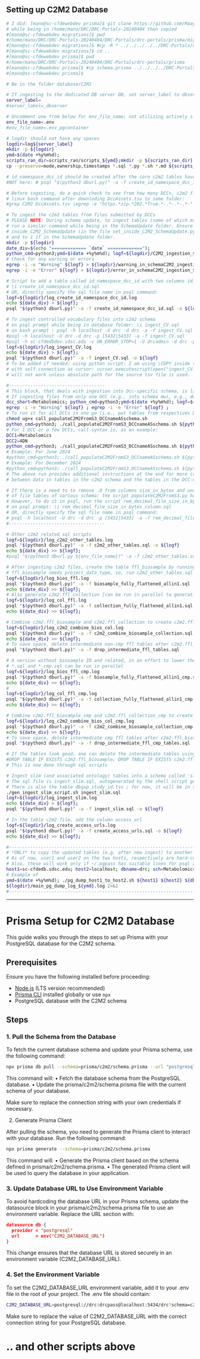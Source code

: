 ## Setting up C2M2 Database

```bash
# I did: [mano@sc-cfdewebdev prisma]$ git clone https://github.com/MaayanLab/DRC-Portals.git DRC-Portals
# while being in /home/mano/DRC/DRC-Portals-20240404 then copied
#[mano@sc-cfdewebdev migrations]$ pwd
#/home/mano/DRC/DRC-Portals-20240404/DRC-Portals/drc-portals/prisma/migrations
#[mano@sc-cfdewebdev migrations]$ #cp -R * ../../../../../DRC-Portals/drc-portals/prisma/migrations/.
#[mano@sc-cfdewebdev migrations]$ cd ..
#[mano@sc-cfdewebdev prisma]$ pwd
#/home/mano/DRC/DRC-Portals-20240404/DRC-Portals/drc-portals/prisma
#[mano@sc-cfdewebdev prisma]$ #cp schema.prisma ../../../../DRC-Portals/drc-portals/prisma/.
#[mano@sc-cfdewebdev prisma]$ 

# Be in the folder database/C2M2

# If ingesting to the dedicated DB server DB, set server_label to dbserver_ (e.g.: server_label=dbserver_), else to null/empty
server_label=
#server_label=_dbserver

# Uncomment one from below for env_file_name; not utilizing actively since .py files other than dburl.py have not been edited for this
env_file_name=.env
#env_file_name=.env_pgcontainer

# logdir should not have any spaces
logdir=log${server_label}
mkdir -p ${logdir}
ymd=$(date +%y%m%d); 
scripts_ran_dir=scripts_ran/scripts_${ymd};mkdir -p ${scripts_ran_dir}
cp --preserve=mode,ownership,timestamps *.sql *.py *.sh *.md ${scripts_ran_dir}/.

# id_namespace_dcc_id should be created after the core c2m2 tables have been created, because the py script to ingest into c2m2 deletes and recreates the c2m2 schema.
#NOT here: # psql "$(python3 dburl.py)" -a -f create_id_namespace_dcc_id.sql -o ${logdir}/log_create_id_namespace_dcc_id.log

# Before ingesting, do a quick check to see from how many DCCs, c2m2 files will be ingested, by checking for current and deleted
# linux bash command after downloding DccAssets.tsv to some folder:
#grep C2M2 DccAssets.tsv |egrep -e "https.*zip.*202.*True.*-.*-.*-.*-"|awk '/False\t202/'

# To ingest the c2m2 tables from files submitted by DCCs
# PLEASE NOTE: During schema update, to ingest tables (some of which may have mock data),
# run a similar command while being in the SchemaUpdate folder. Ensure that the value of
# inside_C2M2_SchemaUpdate (in the file set_inside_C2M2_SchemaUpdate.py) is set 0 if in the C2M2 folder
# and to 1 if in the SchemaUpdate folder.
mkdir -p ${logdir}
date_div=$(echo "============= `date` =============");
python_cmd=python3;ymd=$(date +%y%m%d); logf=${logdir}/C2M2_ingestion_${ymd}.log; echo ${date_div} > ${logf}; ${python_cmd} populateC2M2FromS3.py 2>&1 | tee ${logf}
# Check for any warning or errors
egrep -i -e "Warning" ${logf} > ${logdir}/warning_in_schemaC2M2_ingestion_${ymd}.log; 
egrep -i -e "Error" ${logf} > ${logdir}/error_in_schemaC2M2_ingestion_${ymd}.log;

# Script to add a table called id_namespace_dcc_id with two columns id_namespace_id and dcc_id to link the tables id_namespace and dcc. This script needs to updated when a new DCC joins or an existing DCC adds a new id_namespace. It will be better to alter the existing table id_namespace.tsv to add a column called dcc_id (add/adjust foreign constraint too). This script can be run as (upon starting psql shell, or equivalent command):
# \i create_id_namespace_dcc_id.sql
# OR, directly specify the sql file name in psql command:
logf=${logdir}/log_create_id_namespace_dcc_id.log
echo ${date_div} > ${logf};
psql "$(python3 dburl.py)" -a -f create_id_namespace_dcc_id.sql -o ${logf}

# To ingest controlled vocabulary files into c2m2 schema
# on psql prompt while being in database folder: \i ingest_CV.sql
# on bash prompt : psql -h localhost -U drc -d drc -a -f ingest_CV.sql # this may prompt for DB password if not stored in ~/.pgpass file (permission 600)
#psql -h localhost -U drc -d drc -p [5432|5433] -a -f ingest_CV.sql
#psql -h sc-cfdedbdev.sdsc.edu -v ON_ERROR_STOP=1 -U drcadmin -d drc -p 5432 -a -f ingest_CV.sql -o ${logdir}/log_ingest_CV.log
logf=${logdir}/log_ingest_CV.log
echo ${date_div} > ${logf};
psql "$(python3 dburl.py)" -a -f ingest_CV.sql -o ${logf}
# To be added if needed: using python script: I am using \COPY inside the sql file, so
# with self.connection as cursor: cursor.executescript(open("ingest_CV.sql", "r").read())
# will not work unless absolute path for the source tsv file is used.

#------------------------------------
# This block, that deals with ingestion into Dcc-specific schema, is largely indepedent of ingests into the c2m2 schema
# If ingesting files from only one DCC (e.g., into schema mw), e.g., during per-DCC submission review and validation, can specify dcc_short_label as argument, e.g.,
dcc_short=Metabolomics; python_cmd=python3;ymd=$(date +%y%m%d); logf=${logdir}/C2M2_ingestion_${dcc_short}_${ymd}.log; echo ${date_div} > ${logf}; ${python_cmd} populateC2M2FromS3.py ${dcc_short} ${logdir} 2>&1 | tee ${logf}
egrep -i -e "Warning" ${logf} ; egrep -i -e "Error" ${logf} ;
# To run it for all DCCs in one go (i.e., put tables from respectives DCCs into a schema by that DCC's name), run the linux shell script:
chmod ug+x call_populateC2M2FromS3_DCCnameASschema.sh
python_cmd=python3; ./call_populateC2M2FromS3_DCCnameASschema.sh ${python_cmd} ${logdir}
# For 1 DCC or a few DCCs, call syntax is, as an example:
DCC1=Metabolomics
DCC2=4DN
python_cmd=python3; ./call_populateC2M2FromS3_DCCnameASschema.sh ${python_cmd} ${logdir} ${DCC1} ${DCC2}
# Example: For June 2024
#python_cmd=python3; ./call_populateC2M2FromS3_DCCnameASschema.sh ${python_cmd} ${logdir} 4DN GlyGen HuBMAP KidsFirst Metabolomics SPARC
# Example: For December 2024
#python_cmd=python3; ./call_populateC2M2FromS3_DCCnameASschema.sh ${python_cmd} ${logdir} SPARC GlyGen
# The above run provides additional instructions at the end for more crosschecks 
# between data in tables in the c2m2 schema and the tables in the DCC-name-specific schema.

# If there is a need to to remove .0 from columns size_in_bytes and uncompressed_size_in_bytes 
# of file tables of various schema: the script populateC2M2FromS3.py has been updated to address this.
# However, to do it in psql, run the script rem_decimal_file_size_in_bytes_column.sql after editing suitably, using
# on psql prompt: \i rem_decimal_file_size_in_bytes_column.sql
# OR, directly specify the sql file name in psql command:
# psql -h localhost -U drc -d drc -p [5432|5433] -a -f rem_decimal_file_size_in_bytes_column.sql
#------------------------------------

# Other c2m2 related sql scripts
logf=${logdir}/log_c2m2_other_tables.log
psql "$(python3 dburl.py)" -a -f c2m2_other_tables.sql -o ${logf}
echo ${date_div} >> ${logf};
#psql "$(python3 dburl.py ${env_file_name})" -a -f c2m2_other_tables.sql -o ${logdir}/log_c2m2_other_tables.log

# After ingesting c2m2 files, create the table ffl_biosample by running (be in the database/C2M2 folder)
# ffl_biosample needs project_data_type, so, run c2m2_other_tables.sql first
logf=${logdir}/log_bios_ffl.log
psql "$(python3 dburl.py)" -a -f biosample_fully_flattened_allin1.sql -L ${logf};
echo ${date_div} >> ${logf};
# Also generate c2m2.ffl_collection [can be run in parallel to generating c2m2.ffl_biosample]
logf=${logdir}/log_col_ffl.log
psql "$(python3 dburl.py)" -a -f collection_fully_flattened_allin1.sql -L ${logf};
echo ${date_div} >> ${logf};

# Combine c2m2.ffl_biosample and c2m2.ffl_collection to create c2m2.ffl_biosample_collection
logf=${logdir}/log_c2m2_combine_bios_col.log
psql "$(python3 dburl.py)" -a -f c2m2_combine_biosample_collection.sql -L ${logf}
echo ${date_div} >> ${logf};
# To save space, delete intermediate non-cmp ffl tables after c2m2.ffl_biosample_collection is ready and tested
psql "$(python3 dburl.py)" -a -f drop_intermediate_ffl_tables.sql

# A version without biosample ID and related, in an effort to lower the number of rows in the main table being searched
# *.sql and *_cmp.sql can be run in parallel
logf=${logdir}/log_bios_ffl_cmp.log
psql "$(python3 dburl.py)" -a -f biosample_fully_flattened_allin1_cmp.sql -L ${logf};
echo ${date_div} >> ${logf};
#
logf=${logdir}/log_col_ffl_cmp.log
psql "$(python3 dburl.py)" -a -f collection_fully_flattened_allin1_cmp.sql -L ${logf};
echo ${date_div} >> ${logf};

# Combine c2m2.ffl_biosample_cmp and c2m2.ffl_collection_cmp to create c2m2.ffl_biosample_collection_cmp
logf=${logdir}/log_c2m2_combine_bios_col_cmp.log
psql "$(python3 dburl.py)" -a -f c2m2_combine_biosample_collection_cmp.sql -L ${logf}
echo ${date_div} >> ${logf};
# To save space, delete intermediate cmp ffl tables after c2m2.ffl_biosample_collection_cmp is ready and tested
psql "$(python3 dburl.py)" -a -f drop_intermediate_ffl_cmp_tables.sql

# If the tables look good, one can delete the intermediate tables using psql (if write acesss):
#DROP TABLE IF EXISTS c2m2.ffl_biosample; DROP TABLE IF EXISTS c2m2.ffl_biosample_cmp; DROP TABLE IF EXISTS c2m2.ffl_collection; DROP TABLE IF EXISTS c2m2.ffl_collection_cmp;
# This is now done through sql scripts

# Ingest slim (and associated ontology) tables into a schema called 'slim', because c2m2 also has tables like anatomy, disease etc., which is likely to be a much smaller subset of the corresponding tables in the slim schema.
# The sql file is ingest_slim.sql, autogenerated by the shell script gen_ingest_slim_script.sh
# There is also the table dbgap_study_id.tsv ; for now, it will be in slim schema, if needed later, can be put in a schema called dbgap.
./gen_ingest_slim_script.sh ingest_slim.sql
logf=${logdir}/log_ingest_slim.log
echo ${date_div} > ${logf};
psql "$(python3 dburl.py)" -a -f ingest_slim.sql -o ${logf}

# In the table c2m2.file, add the column access_url
logf=${logdir}/log_create_access_urls.log
psql "$(python3 dburl.py)" -a -f create_access_urls.sql -o ${logf}
echo ${date_div} >> ${logf};

#-------------------------------------------------------------------------------------------------------
# *ONLY* to copy the updated tables (e.g. after new ingest) to another server
# As of now, user1 and user2 on the two hosts, respectively are hard-coded as drcadmin and drc or drcadmin and drcadmin, so only intended for use by Mano. Others can run after altering these values suitably.
# Also, these will work only if ~/.pgpass has suitable lines for psql auth added.
host1=sc-cfdedb.sdsc.edu; host2=localhost; dbname=drc; sch=Metabolomics;
# Example of 
ymd=$(date +%y%m%d); ./pg_dump_host1_to_host2.sh ${host1} ${host2} ${dbname} ${logdir} ${sch} > \
${logdir}/main_pg_dump_log_${ymd}.log 2>&1
#-------------------------------------------------------------------------------------------------------
```
---
# Prisma Setup for C2M2 Database

This guide walks you through the steps to set up Prisma with your PostgreSQL database for the C2M2 schema.

## Prerequisites

Ensure you have the following installed before proceeding:
- [Node.js](https://nodejs.org/) (LTS version recommended)
- [Prisma CLI](https://www.prisma.io/docs/getting-started/setup-prisma/start-from-scratch) installed globally or use `npx`
- PostgreSQL database with the C2M2 schema

## Steps

### 1. Pull the Schema from the Database
To fetch the current database schema and update your Prisma schema, use the following command:

```bash
npx prisma db pull --schema=prisma/c2m2/schema.prisma --url "postgresql://drc:drcpass@localhost:5434/drc?schema=c2m2"
```
This command will:
	•	Fetch the database schema from the PostgreSQL database.
	•	Update the prisma/c2m2/schema.prisma file with the current schema of your database.

Make sure to replace the connection string with your own credentials if necessary.

2. Generate Prisma Client

After pulling the schema, you need to generate the Prisma client to interact with your database. Run the following command:
```bash
npx prisma generate --schema=prisma/c2m2/schema.prisma
```

This command will:
	•	Generate the Prisma client based on the schema defined in prisma/c2m2/schema.prisma.
	•	The generated Prisma client will be used to query the database in your application.

### 3. Update Database URL to Use Environment Variable

To avoid hardcoding the database URL in your Prisma schema, update the datasource block in your prisma/c2m2/schema.prisma file to use an environment variable. Replace the URL section with:
```json
datasource db {
  provider = "postgresql"
  url      = env("C2M2_DATABASE_URL")
}
```

This change ensures that the database URL is stored securely in an environment variable (C2M2_DATABASE_URL).

### 4. Set the Environment Variable

To set the C2M2_DATABASE_URL environment variable, add it to your .env file in the root of your project. The .env file should contain:
```bash
C2M2_DATABASE_URL=postgresql://drc:drcpass@localhost:5434/drc?schema=c2m2
```
Make sure to replace the value of C2M2_DATABASE_URL with the correct connection string for your PostgreSQL database.



# .. and other scripts above
